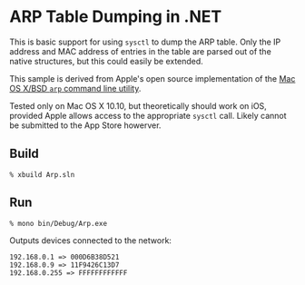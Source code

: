 # ARP Table Dumping in .NET

This is basic support for using `sysctl` to dump the ARP table. Only
the IP address and MAC address of entries in the table are parsed out
of the native structures, but this could easily be extended.

This sample is derived from Apple's open source implementation of the
[Mac OS X/BSD `arp` command line utility](http://opensource.apple.com/source/network_cmds/network_cmds-457/arp.tproj/arp.c).

Tested only on Mac OS X 10.10, but theoretically should work on iOS,
provided Apple allows access to the appropriate `sysctl` call. Likely
cannot be submitted to the App Store howerver.

## Build

`% xbuild Arp.sln`

## Run

`% mono bin/Debug/Arp.exe`

Outputs devices connected to the network:

	192.168.0.1 => 000D6B38D521
	192.168.0.9 => 11F9426C13D7
	192.168.0.255 => FFFFFFFFFFFF
